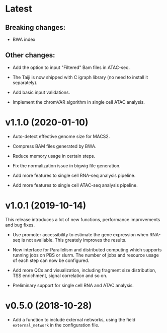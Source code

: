 Latest
======

Breaking changes:
-----------------

- BWA index 

Other changes:
--------------

- Add the option to input "Filtered" Bam files in ATAC-seq.

- The Taiji is now shipped with C igraph library (no need to install it separately).

- Add basic input validations.

- Implement the chromVAR algorithm in single cell ATAC analysis.


v1.1.0 (2020-01-10)
===================

- Auto-detect effective genome size for MACS2.

- Compress BAM files generated by BWA.

- Reduce memory usage in certain steps.

- Fix the normalization issue in bigwig file generation.

- Add more features to single cell RNA-seq analysis pipeline.

- Add more features to single cell ATAC-seq analysis pipeline.

v1.0.1 (2019-10-14)
===================

This release introduces a lot of new functions, performance improvements and 
bug fixes.

- Use promoter accessibility to estimate the gene expression when RNA-seq is
  not available. This greately improves the results.

- New interface for Parallelism and distributed computing which supports running
  jobs on PBS or slurm. The number of jobs and resource usage of each step can now
  be configured.

- Add more QCs and visualization, including fragment size distribution, TSS enrichment,
  signal correlation and so on.

- Preliminary support for single cell RNA and ATAC analysis.

v0.5.0 (2018-10-28)
===================

- Add a function to include external networks, using the field
  `external_network` in the configuration file.
